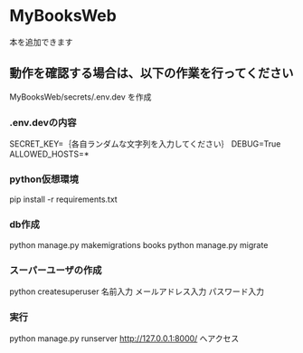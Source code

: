 # MyBooksWeb
本を追加できます

## 動作を確認する場合は、以下の作業を行ってください
MyBooksWeb/secrets/.env.dev を作成

### .env.devの内容
SECRET_KEY=｛各自ランダムな文字列を入力してください｝
DEBUG=True
ALLOWED_HOSTS=*

### python仮想環境
pip install -r requirements.txt

### db作成
python manage.py makemigrations books
python manage.py migrate

### スーパーユーザの作成
python createsuperuser
名前入力
メールアドレス入力
パスワード入力

### 実行
python manage.py runserver
http://127.0.0.1:8000/ へアクセス
